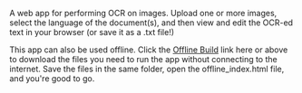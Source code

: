 
A web app for performing OCR on images. Upload one or more images, select the language of the document(s), and then view and edit the OCR-ed text in your browser (or save it as a .txt file!)

This app can also be used offline. Click the [Offline Build](https://github.com/ian-nai/In-Browser-OCR/tree/master/Offline_Build) link here or above to download the files you need to run the app without connecting to the internet. Save the files in the same folder, open the offline_index.html file, and you're good to go.

